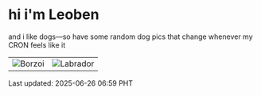 # hi i'm Leoben

and i like dogs—so have some random dog pics that change whenever my CRON feels like it

|  |  |
|--------|----------|
| ![Borzoi](https://random-dog-vercel.vercel.app/api/random-borzoi?v=1750892363) | ![Labrador](https://random-dog-vercel.vercel.app/api/random-labrador?v=1750892363) |

Last updated: 2025-06-26 06:59 PHT
